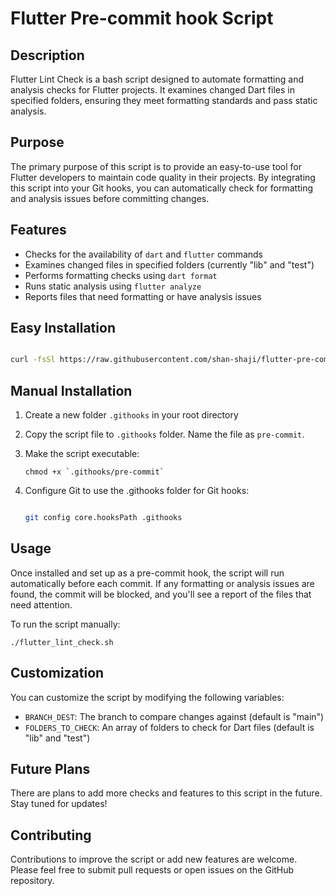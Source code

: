 # Flutter Pre-commit hook Script

## Description

Flutter Lint Check is a bash script designed to automate formatting and analysis checks for Flutter projects. It examines changed Dart files in specified folders, ensuring they meet formatting standards and pass static analysis.

## Purpose

The primary purpose of this script is to provide an easy-to-use tool for Flutter developers to maintain code quality in their projects. By integrating this script into your Git hooks, you can automatically check for formatting and analysis issues before committing changes.

## Features

- Checks for the availability of `dart` and `flutter` commands
- Examines changed files in specified folders (currently "lib" and "test")
- Performs formatting checks using `dart format`
- Runs static analysis using `flutter analyze`
- Reports files that need formatting or have analysis issues

## Easy Installation


```bash

curl -fsSl https://raw.githubusercontent.com/shan-shaji/flutter-pre-commit-hook-script/refs/heads/main/setup.sh | /bin/bash

```


## Manual Installation

1. Create a new folder `.githooks` in your root directory
2. Copy the script file to `.githooks` folder. Name the file as `pre-commit`.
3. Make the script executable:

   ```
   chmod +x `.githooks/pre-commit`
   ```

4. Configure Git to use the .githooks folder for Git hooks:
     ```bash

     git config core.hooksPath .githooks
     
     ```

## Usage

Once installed and set up as a pre-commit hook, the script will run automatically before each commit. If any formatting or analysis issues are found, the commit will be blocked, and you'll see a report of the files that need attention.

To run the script manually:

```
./flutter_lint_check.sh
```

## Customization

You can customize the script by modifying the following variables:

- `BRANCH_DEST`: The branch to compare changes against (default is "main")
- `FOLDERS_TO_CHECK`: An array of folders to check for Dart files (default is "lib" and "test")

## Future Plans

There are plans to add more checks and features to this script in the future. Stay tuned for updates!

## Contributing

Contributions to improve the script or add new features are welcome. Please feel free to submit pull requests or open issues on the GitHub repository.


